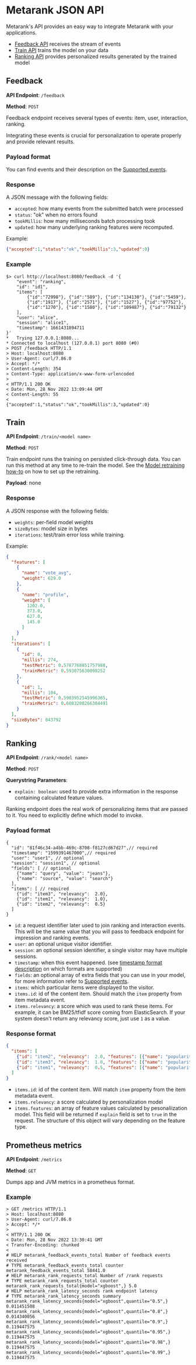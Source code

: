 # Metarank JSON API

Metarank's API provides an easy way to integrate Metarank with your applications. 

- [Feedback API](#feedback) receives the stream of events
- [Train API](#train) trains the model on your data
- [Ranking API](#ranking) provides personalized results generated by the trained model

## Feedback

**API Endpoint**: `/feedback`

**Method**: `POST`

Feedback endpoint receives several types of events: item, user, interaction, ranking. 

Integrating these events is crucial for personalization to operate properly and provide relevant results. 

### Payload format
You can find events and their description on the [Supported events](event-schema.md).

### Response

A JSON message with the following fields:
* `accepted`: how many events from the submitted batch were processed
* `status`: "ok" when no errors found
* `tookMillis`: how many milliseconds batch processing took
* `updated`: how many underlying ranking features were recomputed. 

Example:
```json
{"accepted":1,"status":"ok","tookMillis":3,"updated":0}
```

### Example

```shell
$> curl http://localhost:8080/feedback -d '{
    "event": "ranking",
    "id": "id1",
    "items": [
        {"id":"72998"}, {"id":"589"}, {"id":"134130"}, {"id":"5459"}, 
        {"id":"1917"}, {"id":"2571"}, {"id":"1527"}, {"id":"97752"}, 
        {"id":"1270"}, {"id":"1580"}, {"id":"109487"}, {"id":"79132"}
    ],
    "user": "alice",
    "session": "alice1",
    "timestamp": 1661431894711
}'
*   Trying 127.0.0.1:8080...
* Connected to localhost (127.0.0.1) port 8080 (#0)
> POST /feedback HTTP/1.1
> Host: localhost:8080
> User-Agent: curl/7.86.0
> Accept: */*
> Content-Length: 354
> Content-Type: application/x-www-form-urlencoded
> 
< HTTP/1.1 200 OK
< Date: Mon, 28 Nov 2022 13:09:44 GMT
< Content-Length: 55
< 
{"accepted":1,"status":"ok","tookMillis":3,"updated":0}
```

## Train

**API Endpoint**: `/train/<model name>`

**Method**: `POST`

Train endpoint runs the training on persisted click-through data. You can run this method at any time to re-train the model. See the [Model retraining how-to](howto/model-retraining.md) on how to set up the retraining.

**Payload**: none

### Response

A JSON response with the following fields:
* `weights`: per-field model weights
* `sizeBytes`: model size in bytes
* `iterations`: test/train error loss while training.

Example:
```json
{
  "features": [
    {
      "name": "vote_avg",
      "weight": 629.0
    },
    {
      "name": "profile",
      "weight": [
        1202.0,
        373.0,
        627.0,
        145.0
      ]
    }
  ],
  "iterations": [
    {
      "id": 0,
      "millis": 274,
      "testMetric": 0.5787768851757988,
      "trainMetric": 0.593075630098252
    },
    {
      "id": 1,
      "millis": 104,
      "testMetric": 0.5903952545996365,
      "trainMetric": 0.6083208266384491
    }
  ],
  "sizeBytes": 843792
}
```

## Ranking

**API Endpoint**: `/rank/<model name>`

**Method**: `POST`

**Querystring Parameters**:
- `explain: boolean`: used to provide extra information in the response containing calculated feature values.

Ranking endpoint does the real work of personalizing items that are passed to it. You need to explicitly
define which model to invoke.

### Payload format

```json5
{
  "id": "81f46c34-a4bb-469c-8708-f8127cd67d27",// required
  "timestamp": "1599391467000",// required
  "user": "user1", // optional
  "session": "session1", // optional
  "fields": [ // optional
    {"name": "query", "value": "jeans"},
    {"name": "source", "value": "search"}
  ],
  "items": [ // required
    {"id": "item3", "relevancy":  2.0},
    {"id": "item1", "relevancy":  1.0},
    {"id": "item2", "relevancy":  0.5}
  ]
}
```

- `id`: a request identifier later used to join ranking and interaction events. This will be the same value that you will pass to feedback endpoint for impression and ranking events.
- `user`: an optional unique visitor identifier.
- `session`: an optional session identifier, a single visitor may have multiple sessions.
- `timestamp`: when this event happened. (see [timestamp format description](timestamp-formats.md) on which formats are supported)
- `fields`: an optional array of extra fields that you can use in your model, for more information refer to [Supported events](event-schema.md).
- `items`: which particular items were displayed to the visitor.
- `items.id`: id of the content item. Should match the `item` property from item metadata event.
- `items.relevancy`: a score which was used to rank these items. For example, it can be BM25/tfidf score coming from ElasticSearch. If your system doesn't return any relevancy score, just use `1` as a value.

### Response format

```json
{
  "items": [
    {"id": "item2", "relevancy":  2.0, "features": [{"name": "popularity", "value": 10 }]},
    {"id": "item3", "relevancy":  1.0, "features": [{"name": "popularity", "value": 5 }]},
    {"id": "item1", "relevancy":  0.5, "features": [{"name": "popularity", "value": 2 }]}
  ]
}
```

- `items.id`: id of the content item. Will match `item` property from the item metadata event.
- `items.relevancy`: a score calculated by personalization model
- `items.features`: an array of feature values calculated by pesonaliization model. This field will be returned if `explain` field is set to `true` in the request. The structure of this object will vary depending on the feature type.


## Prometheus metrics

**API Endpoint**: `/metrics`

**Method**: `GET`

Dumps app and JVM metrics in a prometheus format.

### Example

```shell
> GET /metrics HTTP/1.1
> Host: localhost:8080
> User-Agent: curl/7.86.0
> Accept: */*
> 
< HTTP/1.1 200 OK
< Date: Mon, 28 Nov 2022 13:30:41 GMT
< Transfer-Encoding: chunked
< 
# HELP metarank_feedback_events_total Number of feedback events received
# TYPE metarank_feedback_events_total counter
metarank_feedback_events_total 58441.0
# HELP metarank_rank_requests_total Number of /rank requests
# TYPE metarank_rank_requests_total counter
metarank_rank_requests_total{model="xgboost",} 5.0
# HELP metarank_rank_latency_seconds rank endpoint latency
# TYPE metarank_rank_latency_seconds summary
metarank_rank_latency_seconds{model="xgboost",quantile="0.5",} 0.011451508
metarank_rank_latency_seconds{model="xgboost",quantile="0.8",} 0.014340056
metarank_rank_latency_seconds{model="xgboost",quantile="0.9",} 0.119447575
metarank_rank_latency_seconds{model="xgboost",quantile="0.95",} 0.119447575
metarank_rank_latency_seconds{model="xgboost",quantile="0.98",} 0.119447575
metarank_rank_latency_seconds{model="xgboost",quantile="0.99",} 0.119447575

```